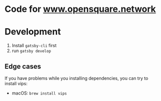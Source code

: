 # Code for www.opensquare.network

# Development

1. Install `gatsby-cli` first
2. run `gatsby develop`

## Edge cases

If you have problems while you installing dependencies, you can try to install vips:

- macOS: `brew install vips`
